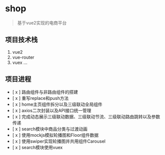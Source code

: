 # shop
> 基于vue2实现的电商平台
## 项目技术栈
1. vue2
2. vue-router
3. vuex
...
## 项目进程
- [ x ] 路由组件与非路由组件的搭建
- [ x ] 重写replace和push方法
- [ x ] home主页组件拆分以及三级联动全局组件
- [ x ] axios二次封装以及API接口统一管理
- [ x ] 完成动态展示三级联动数据、三级联动节流、三级联动路由跳转以及参数传递
- [ x ] search模块中商品分类与过渡动画
- [ x ] 使用mockjs模拟轮播图和Floor组件数据
- [ x ] 使用swiper实现轮播图并共用组件Carousel
- [ x ] search模块使用vuex
